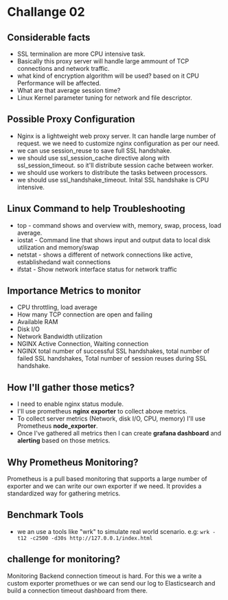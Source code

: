  # Challange 02

## Considerable facts      
    
- SSL terminalion are more CPU intensive task.
- Basically this proxy server will handle large ammount of TCP connections and network traffic.
- what kind of encryption algorithm will be used? based on it CPU Performance will be affected.
- What are that average session time?
- Linux Kernel parameter tuning for network and file descriptor.

## Possible Proxy Configuration
    
- Nginx is a lightweight web proxy server. It can handle large number of request. we we need to customize nginx configuration as per our need.
- we can use session_reuse to save full SSL handshake.
- we should use ssl_session_cache directive along with ssl_session_timeout. so it'll distribute session cache between worker.
- we should use workers to distribute the tasks between processors.
- we should use ssl_handshake_timeout. Inital SSL handshake is CPU intensive.


## Linux Command to help Troubleshooting

- top - command shows and overview with, memory, swap, process, load average.
- iostat - Command line that shows input and output data to local disk utilization and memory/swap
- netstat - shows a different of network connections like active, establishedand wait connections
- ifstat - Show network interface status for network traffic


## Importance Metrics to monitor
    
- CPU throttling, load average
- How many TCP connection are open and failing
- Available RAM
- Disk I/O
- Network Bandwidth utilization
- NGINX Active Connection, Waiting connection
- NGINX  total number of successful SSL handshakes, total number of failed SSL handshakes, 
Total number of session reuses during SSL handshake.


## How I'll gather those metics?
    
- I need to enable nginx status module.
- I'll use prometheus **nginx exporter** to collect above metrics.
- To collect server metrics (Network, disk I/O, CPU, memory) I'll use Prometheus **node_exporter**.
- Once I've gathered all metrics then I can create **grafana dashboard** and **alerting** based on those metrics.


## Why Prometheus Monitoring?
Prometheus is a pull based monitoring that supports a large number of exporter and we can write our own exporter if we need. It provides a standardized way for gathering metrics.

## Benchmark Tools
- we an use a tools like "wrk" to simulate real world scenario. e.g: `wrk -t12 -c2500 -d30s http://127.0.0.1/index.html`

## challenge for monitoring?
Monitoring Backend connection timeout is hard. For this we a write a custom exporter promethues or we can send our log to Elasticsearch and build a connection timeout dashboard from there.





